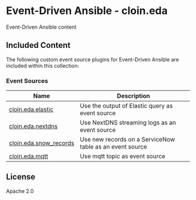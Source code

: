 # Event-Driven Ansible - cloin.eda

Event-Driven Ansible content

## Included Content

The following custom event source plugins for Event-Driven Ansible are included within this collection:

### Event Sources 

| Name  | Description |
| ----- | ----------- |
| [cloin.eda.elastic](https://github.com/cloin/cloin.eda/blob/main/docs/elastic.rst) | Use the output of Elastic query as event source |
| [cloin.eda.nextdns](https://github.com/cloin/cloin.eda/blob/main/docs/nextdns.rst) | Use NextDNS streaming logs as an event source |
| [cloin.eda.snow_records](https://github.com/cloin/cloin.eda/blob/main/docs/snow_records.rst) | Use new records on a ServiceNow table as an event source |
| [cloin.eda.mqtt](https://github.com/cloin/cloin.eda/blob/main/docs/mqtt.rst) | Use mqtt topic as event source |


## License

Apache 2.0
